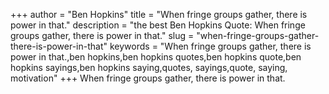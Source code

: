 +++
author = "Ben Hopkins"
title = "When fringe groups gather, there is power in that."
description = "the best Ben Hopkins Quote: When fringe groups gather, there is power in that."
slug = "when-fringe-groups-gather-there-is-power-in-that"
keywords = "When fringe groups gather, there is power in that.,ben hopkins,ben hopkins quotes,ben hopkins quote,ben hopkins sayings,ben hopkins saying,quotes, sayings,quote, saying, motivation"
+++
When fringe groups gather, there is power in that.
